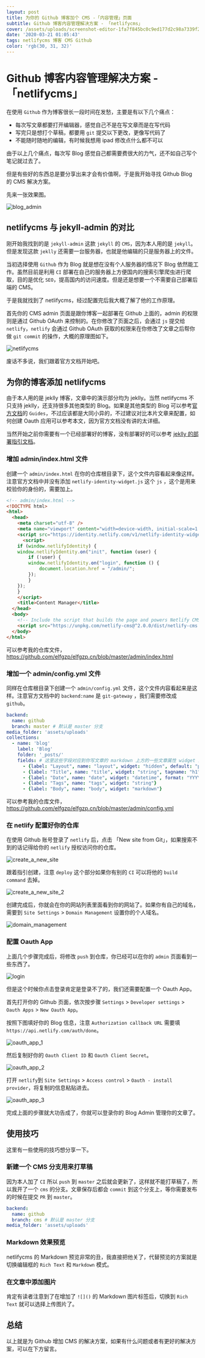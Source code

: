 ```yaml
---
layout: post
title: 为你的 Github 博客加个 CMS -「内容管理」页面
subtitle: Github 博客内容管理解决方案 - 「netlifycms」
cover: /assets/uploads/screenshot-editor-1fa7f845bc0c9ed177d2c98a7339f2f6.jpg
date: '2020-03-21 01:05:43'
tags: netlifycms 博客 CMS Github
color: 'rgb(30, 31, 32)'
---
```

# Github 博客内容管理解决方案 - 「netlifycms」

在使用 `Github` 作为博客很长一段时间在发愁，主要是有以下几个痛点：  

* 每次写文章都要打开编辑器，感觉自己不是在写文章而是在写代码  
* 写完只是想打个草稿，都要用 `git` 提交以下更改，更像写代码了  
* 不能随时随地的编辑，有时候我想用 ipad 修改点什么都不可以  

由于以上几个痛点，每次写 Blog 感觉自己都需要费很大的力气，还不如自己写个笔记就过去了。  

但是有些好的东西总是要分享出来才会有价值啊，于是我开始寻找 Github Blog 的 CMS 解决方案。    

先来一张效果图。  

![blog_admin](/assets/uploads/elfgzp_admin.gif)

## netlifycms 与 jekyll-admin 的对比

刚开始我找到的是 `jekyll-admin` 这款 `jekyll` 的 `CMS`，因为本人用的是 `jekyll`。但是发现这款 `jeklly` 还需要一台服务器，也就是他编辑的只是服务器上的文件。  

当初选择使用 `Github` 作为 Blog 就是想在没有个人服务器的情况下 Blog 依然能工作。虽然目前是利用 `CI` 部署在自己的服务器上方便国内的搜索引擎爬虫进行爬取，目的是优化 `SEO`，提高国内的访问速度。但是还是想要一个不需要自己部署后端的 CMS。

于是我就找到了 netlifycms，经过配置完后我大概了解了他的工作原理。  

首先你的 CMS admin 页面是跟你博客一起部署在 Github 上面的，admin 的权限则是通过 Github OAuth 来控制的。在你修改了页面之后，会通过 `js` 提交给 `netlify`，`netlify` 会通过 Github OAuth 获取的权限来在你修改了文章之后帮你做 `git commit` 的操作，大概的原理图如下。  

![netlifycms](/assets/uploads/netlifycms.png)

废话不多说，我们跟着官方文档开始吧。  

## 为你的博客添加 netlifycms

由于本人用的是 jeklly 博客，文章中的演示部分均为 jeklly。当然 netlifycms 不只支持 jeklly，还支持很多其他类型的 Blog。如果是其他类型的 Blog 可以参考[官方文档](https://www.netlifycms.org/docs/intro/)的 `Guides`，不过应该都是大同小异的，不过建议对比本片文章来配置，如何创建 Oauth 应用可以参考本文，因为官方文档没有讲的太详细。   

当然开始之前你需要有一个已经部署好的博客，没有部署好的可以参考 [jeklly 的部署指引文档](https://jekyllrb.com/docs/step-by-step/01-setup/)。  

### 增加 admin/index.html 文件

创建一个 `admin/index.html` 在你的仓库根目录下，这个文件内容看起来像这样。注意官方文档中并没有添加 `netlify-identity-widget.js` 这个 `js` ，这个是用来校验你的身份的，需要加上。  

```html
<!-- admin/index.html -->
<!DOCTYPE html>
<html>
  <head>
    <meta charset="utf-8" />
    <meta name="viewport" content="width=device-width, initial-scale=1.0" />
    <script src="https://identity.netlify.com/v1/netlify-identity-widget.js"></script>
      <script>
    if (window.netlifyIdentity) {
    window.netlifyIdentity.on("init", function (user) {
        if (!user) {
        window.netlifyIdentity.on("login", function () {
            document.location.href = "/admin/";
        });
        }
    });
    }
    </script>
    <title>Content Manager</title>
  </head>
  <body>
    <!-- Include the script that builds the page and powers Netlify CMS -->
    <script src="https://unpkg.com/netlify-cms@^2.0.0/dist/netlify-cms.js"></script>
  </body>
</html>
```

可以参考我的仓库文件，<https://github.com/elfgzp/elfgzp.cn/blob/master/admin/index.html>  

### 增加一个 admin/config.yml 文件

同样在仓库根目录下创建一个 `admin/config.yml` 文件，这个文件内容看起来是这样。注意官方文档中的 `backend:name` 是 `git-gateway` ，我们需要修改成 `github`。  

```yaml
backend:
  name: github
  branch: master # 默认是 master 分支
media_folder: 'assets/uploads'
collections:
  - name: 'blog'
    label: 'Blog'
    folder: '_posts/'
    fields: # 这里这些字段对应到你写文章的 markdown 上方的一些文章属性 widget 的配置可以参考官方文档的 widget 部分
      - {label: "Layout", name: "layout", widget: "hidden", default: "post"}
      - {label: "Title", name: "title", widget: "string", tagname: "h1"}
      - {label: "Date", name: "date", widget: "datetime", format: "YYYY-MM-DD hh:mm:ss"}
      - {label: "Tags", name: "tags", widget: "string"}
      - {label: "Body", name: "body", widget: "markdown"}
```

可以参考我的仓库文件，<https://github.com/elfgzp/elfgzp.cn/blob/master/admin/config.yml>  

### 在 netlify 配置好你的仓库

在使用 Github 账号登录了 `netlify` 后，点击 「New site from Git」，如果搜索不到的话记得给你的 `netlify` 授权访问你的仓库。  

![create_a_new_site](/assets/uploads/create_a_new_site.png)

跟着指引创建，注意 `deploy` 这个部分如果你有别的 `CI` 可以将他的 `build command` 去掉。  

![create_a_new_site_2](/assets/uploads/create_a_new_site_2.png)

创建完成后，你就会在你的网站列表里面看到你的网站了。如果你有自己的域名，需要到 `Site Settings` > `Domain Management` 设置你的个人域名。  

![domain_management](/assets/uploads/domain_management.png)

### 配置 Oauth App

上面几个步骤完成后，将修改 `push` 到仓库，你已经可以在你的 `admin` 页面看到一些东西了。  

![login](/assets/uploads/login.png)

但是这个时候你点击登录肯定是登录不了的，我们还需要配置一个 Oauth App。  

首先打开你的 Github 页面，依次按步骤 `Settings` > `Developer settings` > `Oauth Apps` > `New Oauth App`。  

按照下图填好你的 Blog 信息，注意 `Authorization callback URL` 需要填 `https://api.netlify.com/auth/done`。  

![oauth_app_1](/assets/uploads/oauth_app_1.png)

然后复制好你的 `Oauth Client ID` 和 `Oauth Client Secret`。  

![oauth_app_2](/assets/uploads/oauth_app_2.png)

打开 `netlify`到 `Site Settings` > `Access control` > `Oauth - install provider`，将复制的信息粘贴进去。

![oauth_app_3](/assets/uploads/oauth_app_3.png)

完成上面的步骤就大功告成了，你就可以登录你的 Blog Admin 管理你的文章了。  

## 使用技巧

这里有一些使用的技巧想分享一下。  



### 新建一个 CMS 分支用来打草稿

因为本人加了 `CI` 所以 `push` 到 `master` 之后就会更新了，这样就不能打草稿了，所以我开了一个 `cms` 的分支。文章保存后都会 `commit` 到这个分支上，等你需要发布的时候在提交 `PR` 到 `master`。  

```yaml
backend:
  name: github
  branch: cms # 默认是 master 分支
media_folder: 'assets/uploads'
```



### Markdown 效果预览



netlifycms 的 Markdown 预览非常的丑，我直接把他关了，代替预览的方案就是切换编辑框的 `Rich Text` 和 `Markdown` 模式。



### 在文章中添加图片



肯定有读者注意到了在增加了 `![]()` 的 Markdown 图片标签后，切换到 `Rich Text` 就可以选择上传图片了。  



## 总结

以上就是为 Github 增加 CMS 的解决方案，如果有什么问题或者有更好的解决方案，可以在下方留言。